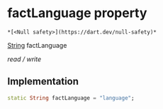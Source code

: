 


# factLanguage property




    *[<Null safety>](https://dart.dev/null-safety)*


[String](https://api.flutter.dev/flutter/dart-core/String-class.html) factLanguage
  
_read / write_






## Implementation

```dart
static String factLanguage = "language";


```







